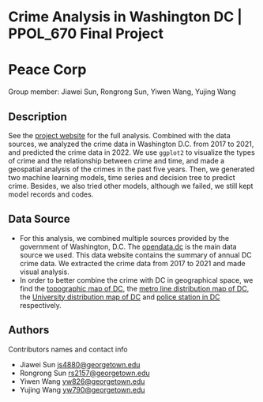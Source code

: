 # Crime Analysis in Washington DC | PPOL_670 Final Project

# Peace Corp

Group member: Jiawei Sun, Rongrong Sun, Yiwen Wang, Yujing Wang

## Description
See the [project website](file:///Users/wangyujing/Library/Containers/com.tencent.xinWeChat/Data/Library/Application%20Support/com.tencent.xinWeChat/2.0b4.0.9/40b76b831c2c8f72bc1c3b5e6489d76b/Message/MessageTemp/b9f99d1149092bfcea3e3b7a62303463/File/DC-crime-analysis.html) for the full analysis. 
Combined with the data sources, we analyzed the crime data in Washington D.C. from 2017 to 2021, and predicted the crime data in 2022. We use `ggplot2`  to visualize the types of crime and the relationship between crime and time, and made a geospatial analysis of the crimes in the past five years. Then, we generated two machine learning models, time series and decision tree to predict crime. Besides, we also tried other models, although we failed, we still kept model records and codes.

## Data Source
* For this analysis, we combined multiple sources provided by the government of Washington, D.C. The [opendata.dc](https://opendata.dc.gov/search?collection=Dataset&q=crime%20incidents) is the main data source we used. This data website contains the summary of annual DC crime data. We extracted the crime data from 2017 to 2021 and made visual analysis.
* In order to better combine the crime with DC in geographical space, we find the [topographic map of DC](https://catalog.data.gov/dataset/tiger-line-shapefile-2017-state-district-of-columbia-current-census-tract-state-based), the [metro line distribution map of DC](https://opendata.dc.gov/datasets/DCGIS::metro-lines/about), the [University distribution map of DC](https://opendata.dc.gov/datasets/DCGIS::universities-and-colleges/explore?location=38.891128%2C-77.020974%2C11.86) and [police station in DC](https://opendata.dc.gov/datasets/police-stations/explore?location=38.890899%2C-77.026467%2C12.54) respectively.


## Authors

Contributors names and contact info

* Jiawei Sun js4880@georgetown.edu
* Rongrong Sun rs2157@georgetown.edu
* Yiwen Wang   yw826@georgetown.edu
* Yujing Wang yw790@georgetown.edu

